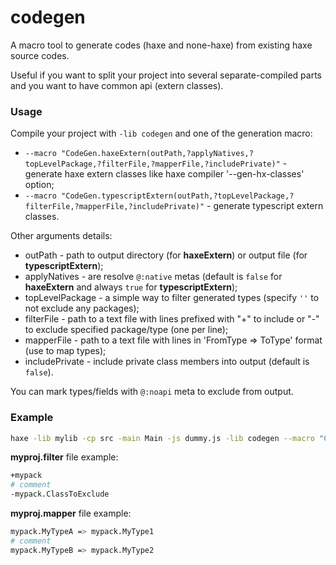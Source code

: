 # codegen #

A macro tool to generate codes (haxe and none-haxe) from existing haxe source codes.

Useful if you want to split your project into several separate-compiled parts and you want to have common api (extern classes).

### Usage ###
Compile your project with `-lib codegen` and one of the generation macro:

 * `--macro "CodeGen.haxeExtern(outPath,?applyNatives,?topLevelPackage,?filterFile,?mapperFile,?includePrivate)"` - generate haxe extern classes like haxe compiler '--gen-hx-classes' option;
 * `--macro "CodeGen.typescriptExtern(outPath,?topLevelPackage,?filterFile,?mapperFile,?includePrivate)"` - generate typescript extern classes.

Other arguments details:

 * outPath - path to output directory (for **haxeExtern**) or output file (for **typescriptExtern**);
 * applyNatives - are resolve `@:native` metas (default is `false` for **haxeExtern** and always `true` for **typescriptExtern**);
 * topLevelPackage - a simple way to filter generated types (specify `''` to not exclude any packages);
 * filterFile - path to a text file with lines prefixed with "+" to include or "-" to exclude specified package/type (one per line);
 * mapperFile - path to a text file with lines in 'FromType => ToType' format (use to map types);
 * includePrivate - include private class members into output (default is `false`).

You can mark types/fields with `@:noapi` meta to exclude from output.
 
### Example ###
```bash
haxe -lib mylib -cp src -main Main -js dummy.js -lib codegen --macro "CodeGen.haxeExtern('hxclasses','','myproj.filter','myproj.mapper')" 
```

**myproj.filter** file example:
```bash
+mypack
# comment
-mypack.ClassToExclude
```

**myproj.mapper** file example:
```bash
mypack.MyTypeA => mypack.MyType1
# comment
mypack.MyTypeB => mypack.MyType2

```